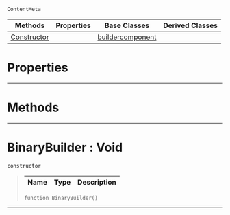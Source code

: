  `ContentMeta`

|Methods|Properties|Base Classes|Derived Classes|
|---|---|---|---|
|[ Constructor](https://plasmaengine.github.io/PlasmaDocs/Plasma1/C++/code_reference/class_reference/binarybuilder.md#binarybuilder-void)| |[buildercomponent](https://plasmaengine.github.io/PlasmaDocs/Plasma1/C++/code_reference/class_reference/buildercomponent.md)| |


 #  Properties


---  
 #  Methods


---  
 #  BinaryBuilder : Void

 `constructor`

> 
> |Name|Type|Description|
> |---|---|---|
> ``` lang=cpp, name=Lightning
> function BinaryBuilder()
> ``` 


---  
 

 
